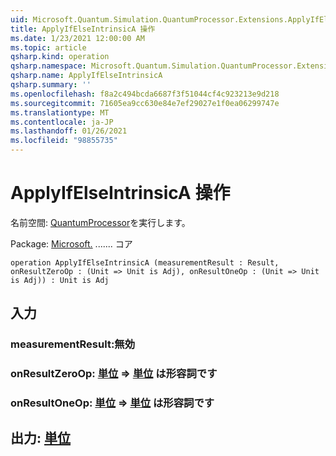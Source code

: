 ```yaml
---
uid: Microsoft.Quantum.Simulation.QuantumProcessor.Extensions.ApplyIfElseIntrinsicA
title: ApplyIfElseIntrinsicA 操作
ms.date: 1/23/2021 12:00:00 AM
ms.topic: article
qsharp.kind: operation
qsharp.namespace: Microsoft.Quantum.Simulation.QuantumProcessor.Extensions
qsharp.name: ApplyIfElseIntrinsicA
qsharp.summary: ''
ms.openlocfilehash: f8a2c494bcda6687f3f51044cf4c923213e9d218
ms.sourcegitcommit: 71605ea9cc630e84e7ef29027e1f0ea06299747e
ms.translationtype: MT
ms.contentlocale: ja-JP
ms.lasthandoff: 01/26/2021
ms.locfileid: "98855735"
---
```

# <a name="applyifelseintrinsica-operation"></a>ApplyIfElseIntrinsicA 操作

名前空間: [QuantumProcessor](xref:Microsoft.Quantum.Simulation.QuantumProcessor.Extensions)を実行します。

Package: [Microsoft.](https://nuget.org/packages/Microsoft.Quantum.QSharp.Core) ....... コア




```qsharp
operation ApplyIfElseIntrinsicA (measurementResult : Result, onResultZeroOp : (Unit => Unit is Adj), onResultOneOp : (Unit => Unit is Adj)) : Unit is Adj
```


## <a name="input"></a>入力

### <a name="measurementresult--__invalidresult__"></a>measurementResult:__無効 <Result>__




### <a name="onresultzeroop--unit--unit--is-adj"></a>onResultZeroOp: [単位](xref:microsoft.quantum.lang-ref.unit) => [単位](xref:microsoft.quantum.lang-ref.unit)  は形容詞です




### <a name="onresultoneop--unit--unit--is-adj"></a>onResultOneOp: [単位](xref:microsoft.quantum.lang-ref.unit) => [単位](xref:microsoft.quantum.lang-ref.unit)  は形容詞です





## <a name="output--unit"></a>出力: [単位](xref:microsoft.quantum.lang-ref.unit)

